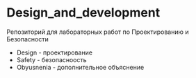 # Design_and_development
Репозиторий для лабораторных работ по Проектированию и Безопасности

* Design - проектирование
* Safety - безопасноость
* Obyusnenia - дополнительное объяснение 